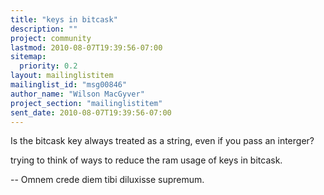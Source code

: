 ```yaml
---
title: "keys in bitcask"
description: ""
project: community
lastmod: 2010-08-07T19:39:56-07:00
sitemap:
  priority: 0.2
layout: mailinglistitem
mailinglist_id: "msg00846"
author_name: "Wilson MacGyver"
project_section: "mailinglistitem"
sent_date: 2010-08-07T19:39:56-07:00
---
```



Is the bitcask key always treated as a string, even if you pass an interger?

trying to think of ways to reduce the ram usage of keys in bitcask.


-- 
Omnem crede diem tibi diluxisse supremum.

